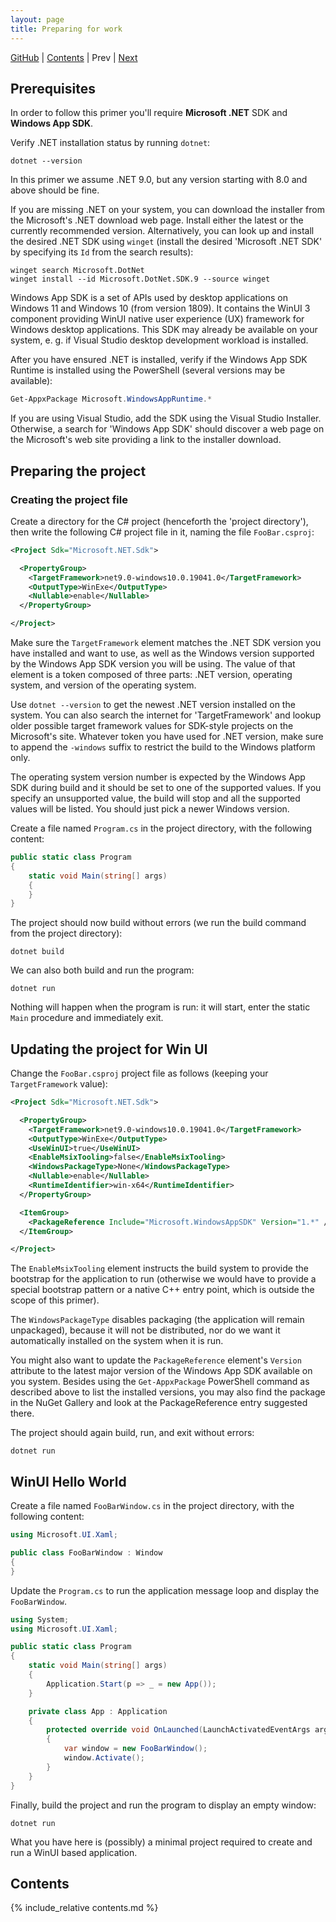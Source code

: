 ```yaml
---
layout: page
title: Preparing for work
---
```


[GitHub](https://github.com/tsereg/win-ui-primer/tree/main/01) | [Contents](./) | Prev | [Next](02)

## Prerequisites

In order to follow this primer you'll require **Microsoft .NET** SDK and **Windows App SDK**.

Verify .NET installation status by running `dotnet`:

```shell
dotnet --version
```

In this primer we assume .NET 9.0, but any version starting with 8.0 and above should be fine. 

If you are missing .NET on your system, you can download the installer from the Microsoft's .NET download web page. Install either the latest or the currently recommended version. Alternatively, you can look up and install the desired .NET SDK using `winget` (install the desired 'Microsoft .NET SDK' by specifying its `Id` from the search results): 

```shell
winget search Microsoft.DotNet
winget install --id Microsoft.DotNet.SDK.9 --source winget
```

Windows App SDK is a set of APIs used by desktop applications on Windows 11 and Windows 10 (from version 1809). It contains the WinUI 3 component providing WinUI native user experience (UX) framework for Windows desktop applications. This SDK may already be available on your system, e. g. if Visual Studio desktop development workload is installed. 

After you have ensured .NET is installed, verify if the Windows App SDK Runtime is installed using the PowerShell (several versions may be available):

```powershell
Get-AppxPackage Microsoft.WindowsAppRuntime.*
```

If you are using Visual Studio, add the SDK using the Visual Studio Installer. Otherwise, a search for 'Windows App SDK' should discover a web page on the Microsoft's web site providing a link to the installer download. 

## Preparing the project

### Creating the project file

Create a directory for the C# project (henceforth the 'project directory'), then  write the following C# project file in it, naming the file `FooBar.csproj`:

```xml
<Project Sdk="Microsoft.NET.Sdk">

  <PropertyGroup>
    <TargetFramework>net9.0-windows10.0.19041.0</TargetFramework>
    <OutputType>WinExe</OutputType>
    <Nullable>enable</Nullable>
  </PropertyGroup>

</Project>
```

Make sure the `TargetFramework` element matches the .NET SDK version you have installed and want to use, as well as the Windows version supported by the Windows App SDK version you will be using. The value of that element is a token composed of three parts: .NET version, operating system, and version of the operating system. 

Use `dotnet --version` to get the newest .NET version installed on the system. You can also search the internet for 'TargetFramework' and lookup older possible target framework values for SDK-style projects on the Microsoft's site. Whatever token you have used for .NET version, make sure to append the `-windows` suffix to restrict the build to the Windows platform only. 

The operating system version number is expected by the Windows App SDK during build and it should be set to one of the supported values. If you specify an unsupported value, the build will stop and all the supported values will be listed. You should just pick a newer Windows version.
 
Create a file named `Program.cs` in the project directory, with the following content:

```csharp
public static class Program
{
    static void Main(string[] args)
    {
    }
}
```

The project should now build without errors (we run the build command from the project directory):

```shell
dotnet build
```

We can also both build and run the program:

```shell
dotnet run
```

Nothing will happen when the program is run: it will start, enter the static `Main` procedure and immediately exit.

## Updating the project for Win UI

Change the `FooBar.csproj` project file as follows (keeping your `TargetFramework` value):

```xml
<Project Sdk="Microsoft.NET.Sdk">

  <PropertyGroup>
    <TargetFramework>net9.0-windows10.0.19041.0</TargetFramework>
    <OutputType>WinExe</OutputType>
    <UseWinUI>true</UseWinUI>
    <EnableMsixTooling>false</EnableMsixTooling>
    <WindowsPackageType>None</WindowsPackageType>
    <Nullable>enable</Nullable>
    <RuntimeIdentifier>win-x64</RuntimeIdentifier>
  </PropertyGroup>

  <ItemGroup>
    <PackageReference Include="Microsoft.WindowsAppSDK" Version="1.*" />
  </ItemGroup>

</Project>
```

The `EnableMsixTooling` element instructs the build system to provide the bootstrap for the application to run (otherwise we would have to provide a special bootstrap pattern or a native C++ entry point, which is outside the scope of this primer). 

The `WindowsPackageType` disables packaging (the application will remain unpackaged), because it will not be distributed, nor do we want it automatically installed on the system when it is run.

You might also want to update the `PackageReference` element's `Version` attribute to the latest major version of the Windows App SDK available on you system. Besides using the `Get-AppxPackage` PowerShell command as described above to list the installed versions, you may also find the package in the NuGet Gallery and look at the PackageReference entry suggested there.

The project should again build, run, and exit without errors:

```shell
dotnet run
```

## WinUI Hello World

Create a file named `FooBarWindow.cs` in the project directory, with the following content:

```csharp
using Microsoft.UI.Xaml;

public class FooBarWindow : Window
{
}
```

Update the `Program.cs` to run the application message loop and display the `FooBarWindow`.

```csharp
using System;
using Microsoft.UI.Xaml;

public static class Program
{
    static void Main(string[] args)
    {
        Application.Start(p => _ = new App());
    }

    private class App : Application
    {
        protected override void OnLaunched(LaunchActivatedEventArgs args)
        {
            var window = new FooBarWindow();
            window.Activate();
        }
    }
}
```

Finally, build the project and run the program to display an empty window:

```shell
dotnet run
```

What you have here is (possibly) a minimal project required to create and run a WinUI based application.

## Contents

{% include_relative contents.md %}
